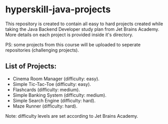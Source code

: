 # hyperskill-java-projects

This repository is created to contain all easy to hard projects created while taking the Java Backend Developer study plan from Jet Brains Academy.
More details on each project is provided inside it's directory.

PS: some projects from this course will be uploaded to seperate repositories (challenging projects).

## List of Projects:
- Cinema Room Manager (difficulty: easy).
- Simple Tic-Tac-Toe (difficulty: easy).
- Flashcards (difficulty: medium).
- Simple Banking System (difficulty: medium).
- Simple Search Engine (difficulty: hard).
- Maze Runner (difficulty: hard).

Note: difficulty levels are set according to Jet Brains Academy.

